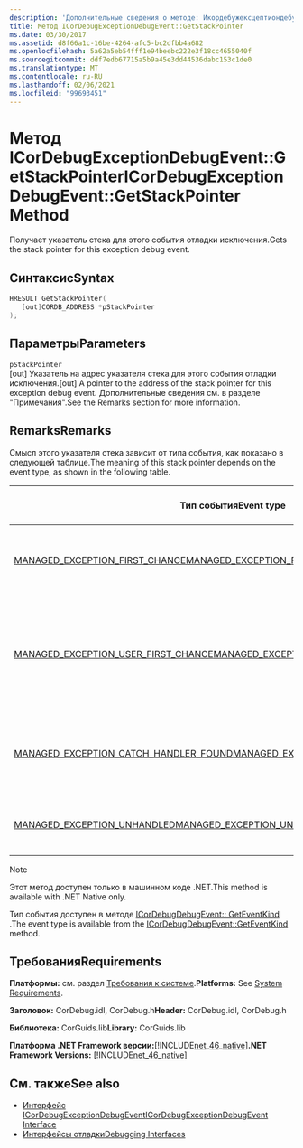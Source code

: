 ```yaml
---
description: 'Дополнительные сведения о методе: Икордебужексцептиондебужевент:: Жетстаккпоинтер'
title: Метод ICorDebugExceptionDebugEvent::GetStackPointer
ms.date: 03/30/2017
ms.assetid: d8f66a1c-16be-4264-afc5-bc2dfbb4a682
ms.openlocfilehash: 5a62a5eb54fff1e94beebc222e3f18cc4655040f
ms.sourcegitcommit: ddf7edb67715a5b9a45e3dd44536dabc153c1de0
ms.translationtype: MT
ms.contentlocale: ru-RU
ms.lasthandoff: 02/06/2021
ms.locfileid: "99693451"
---
```

# <a name="icordebugexceptiondebugeventgetstackpointer-method"></a><span data-ttu-id="af1b6-103">Метод ICorDebugExceptionDebugEvent::GetStackPointer</span><span class="sxs-lookup"><span data-stu-id="af1b6-103">ICorDebugExceptionDebugEvent::GetStackPointer Method</span></span>

<span data-ttu-id="af1b6-104">Получает указатель стека для этого события отладки исключения.</span><span class="sxs-lookup"><span data-stu-id="af1b6-104">Gets the stack pointer for this exception debug event.</span></span>  
  
## <a name="syntax"></a><span data-ttu-id="af1b6-105">Синтаксис</span><span class="sxs-lookup"><span data-stu-id="af1b6-105">Syntax</span></span>  
  
```cpp  
HRESULT GetStackPointer(  
   [out]CORDB_ADDRESS *pStackPointer  
);  
```  
  
## <a name="parameters"></a><span data-ttu-id="af1b6-106">Параметры</span><span class="sxs-lookup"><span data-stu-id="af1b6-106">Parameters</span></span>  

 `pStackPointer`  
 <span data-ttu-id="af1b6-107">[out] Указатель на адрес указателя стека для этого события отладки исключения.</span><span class="sxs-lookup"><span data-stu-id="af1b6-107">[out] A pointer to the address of the stack pointer for this exception debug event.</span></span> <span data-ttu-id="af1b6-108">Дополнительные сведения см. в разделе "Примечания".</span><span class="sxs-lookup"><span data-stu-id="af1b6-108">See the Remarks section for more information.</span></span>  
  
## <a name="remarks"></a><span data-ttu-id="af1b6-109">Remarks</span><span class="sxs-lookup"><span data-stu-id="af1b6-109">Remarks</span></span>  

 <span data-ttu-id="af1b6-110">Смысл этого указателя стека зависит от типа события, как показано в следующей таблице.</span><span class="sxs-lookup"><span data-stu-id="af1b6-110">The meaning of this stack pointer depends on the event type, as shown in the following table.</span></span>  
  
|<span data-ttu-id="af1b6-111">Тип события</span><span class="sxs-lookup"><span data-stu-id="af1b6-111">Event type</span></span>|<span data-ttu-id="af1b6-112">Смысл значения `pStackPointer`</span><span class="sxs-lookup"><span data-stu-id="af1b6-112">Meaning of `pStackPointer` value</span></span>|  
|----------------|--------------------------------------|  
|[<span data-ttu-id="af1b6-113">MANAGED_EXCEPTION_FIRST_CHANCE</span><span class="sxs-lookup"><span data-stu-id="af1b6-113">MANAGED_EXCEPTION_FIRST_CHANCE</span></span>](cordebugrecordformat-enumeration.md)|<span data-ttu-id="af1b6-114">Указатель стека для фрейма, вызвавшего исключение.</span><span class="sxs-lookup"><span data-stu-id="af1b6-114">The stack pointer for the frame that threw the exception.</span></span>|  
|[<span data-ttu-id="af1b6-115">MANAGED_EXCEPTION_USER_FIRST_CHANCE</span><span class="sxs-lookup"><span data-stu-id="af1b6-115">MANAGED_EXCEPTION_USER_FIRST_CHANCE</span></span>](cordebugrecordformat-enumeration.md)|<span data-ttu-id="af1b6-116">Указатель стека для фрейма пользовательского кода, ближайшего к точке вызванного исключения.</span><span class="sxs-lookup"><span data-stu-id="af1b6-116">The stack pointer for the user-code frame closest to the point of the thrown exception.</span></span>|  
|[<span data-ttu-id="af1b6-117">MANAGED_EXCEPTION_CATCH_HANDLER_FOUND</span><span class="sxs-lookup"><span data-stu-id="af1b6-117">MANAGED_EXCEPTION_CATCH_HANDLER_FOUND</span></span>](cordebugrecordformat-enumeration.md)|<span data-ttu-id="af1b6-118">Указатель стека для фрейма, содержащего обработчик catch.</span><span class="sxs-lookup"><span data-stu-id="af1b6-118">The stack pointer for the frame that contains the catch handler.</span></span>|  
|[<span data-ttu-id="af1b6-119">MANAGED_EXCEPTION_UNHANDLED</span><span class="sxs-lookup"><span data-stu-id="af1b6-119">MANAGED_EXCEPTION_UNHANDLED</span></span>](cordebugrecordformat-enumeration.md)|<span data-ttu-id="af1b6-120">Параметр `pStackPointer` имеет значение **NULL**.</span><span class="sxs-lookup"><span data-stu-id="af1b6-120">`pStackPointer` is **null**.</span></span>|  
  
> [!NOTE]
> <span data-ttu-id="af1b6-121">Этот метод доступен только в машинном коде .NET.</span><span class="sxs-lookup"><span data-stu-id="af1b6-121">This method is available with .NET Native only.</span></span>  
  
 <span data-ttu-id="af1b6-122">Тип события доступен в методе [ICorDebugDebugEvent:: GetEventKind](icordebugdebugevent-geteventkind-method.md) .</span><span class="sxs-lookup"><span data-stu-id="af1b6-122">The event type is available from the [ICorDebugDebugEvent::GetEventKind](icordebugdebugevent-geteventkind-method.md) method.</span></span>  
  
## <a name="requirements"></a><span data-ttu-id="af1b6-123">Требования</span><span class="sxs-lookup"><span data-stu-id="af1b6-123">Requirements</span></span>  

 <span data-ttu-id="af1b6-124">**Платформы:** см. раздел [Требования к системе](../../get-started/system-requirements.md).</span><span class="sxs-lookup"><span data-stu-id="af1b6-124">**Platforms:** See [System Requirements](../../get-started/system-requirements.md).</span></span>  
  
 <span data-ttu-id="af1b6-125">**Заголовок:** CorDebug.idl, CorDebug.h</span><span class="sxs-lookup"><span data-stu-id="af1b6-125">**Header:** CorDebug.idl, CorDebug.h</span></span>  
  
 <span data-ttu-id="af1b6-126">**Библиотека:** CorGuids.lib</span><span class="sxs-lookup"><span data-stu-id="af1b6-126">**Library:** CorGuids.lib</span></span>  
  
 <span data-ttu-id="af1b6-127">**Платформа .NET Framework версии:**[!INCLUDE[net_46_native](../../../../includes/net-46-native-md.md)]</span><span class="sxs-lookup"><span data-stu-id="af1b6-127">**.NET Framework Versions:** [!INCLUDE[net_46_native](../../../../includes/net-46-native-md.md)]</span></span>  
  
## <a name="see-also"></a><span data-ttu-id="af1b6-128">См. также</span><span class="sxs-lookup"><span data-stu-id="af1b6-128">See also</span></span>

- [<span data-ttu-id="af1b6-129">Интерфейс ICorDebugExceptionDebugEvent</span><span class="sxs-lookup"><span data-stu-id="af1b6-129">ICorDebugExceptionDebugEvent Interface</span></span>](icordebugexceptiondebugevent-interface.md)
- [<span data-ttu-id="af1b6-130">Интерфейсы отладки</span><span class="sxs-lookup"><span data-stu-id="af1b6-130">Debugging Interfaces</span></span>](debugging-interfaces.md)
